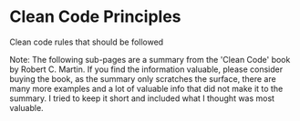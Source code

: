 # Clean Code Principles

Clean code rules that should be followed


Note: The following sub-pages are a summary from the 'Clean Code' book by Robert C. Martin. If you find the information valuable, please consider buying the book, as the summary only scratches the surface, there are many more examples and a lot of valuable info that did not make it to the summary. I tried to keep it short and included what I thought was most valuable.